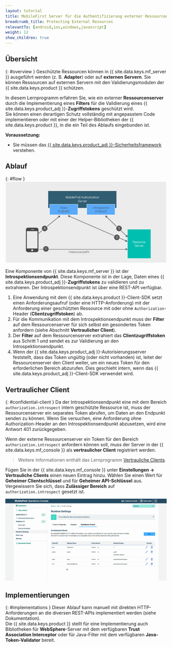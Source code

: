 ```yaml
---
layout: tutorial
title: MobileFirst Server für die Authentifizierung externer Ressourcen verwenden
breadcrumb_title: Protecting External Resources
relevantTo: [android,ios,windows,javascript]
weight: 12
show_children: true
---
```

<!-- NLS_CHARSET=UTF-8 -->
## Übersicht
{: #overview }
Geschützte Ressourcen können in {{ site.data.keys.mf_server }}
ausgeführt werden (z. B. **Adapter**) oder auf **externen Servern**. Sie können Ressourcen auf externen Servern mit den
Validierungsmodulen der {{ site.data.keys.product }} schützen.

In diesem Lernprogramm erfahren Sie, wie ein externer **Ressourcenserver**
durch die Implementierung eines **Filters** für die Validierung eines
{{ site.data.keys.product_adj }}-**Zugriffstokens** geschützt wird.  
Sie können einen derartigen Schutz vollständig mit angepasstem Code implementieren oder mit
einer der Helper-Bibliotheken der {{ site.data.keys.product }}, in die ein Teil des Ablaufs eingebunden ist. 

**Voraussetzung:**  

* Sie müssen das [{{ site.data.keys.product_adj }}-Sicherheitsframework](../) verstehen.

## Ablauf
{: #flow }
![Diagramm zum Schutz externer Ressourcen](external_resources_flow.jpg)

Eine Komponente von {{ site.data.keys.mf_server }} ist der
**Introspektionsendpunkt**. Diese Komponente ist in der Lage,
Daten eines {{ site.data.keys.product_adj }}-**Zugriffstokens** zu validieren und zu extrahieren. Der Introspektionsendpunkt ist über eine
REST-API verfügbar. 

1. Eine Anwendung mit dem {{ site.data.keys.product }}-Client-SDK setzt einen Anforderungsaufruf
(oder eine HTTP-Anforderung) mit der Anforderung einer geschützten Ressource mit oder ohne `Authorization`-Header (**Clientzugriffstoken**) ab.
2. Für die Kommunikation mit dem Introspektionsendpunkt muss der **Filter** auf dem Ressourcenserver für sich selbst ein gesondertes Token anfordern
(siehe Abschnitt **Vertraulicher Client**). 
3. Der **Filter** auf dem Ressourcenserver extrahiert das **Clientzugriffstoken** aus Schritt 1 und sendet es
zur Validierung an den Introspektionsendpunkt. 
4. Wenn der {{ site.data.keys.product_adj }}-Autorisierungsserver feststellt, dass das Token ungültig (oder nicht vorhanden) ist,
leitet der Ressourcenserver den Client
weiter, um ein neues Token für den erforderlichen Bereich abzurufen. Dies geschieht intern, wenn das
{{ site.data.keys.product_adj }}-Client-SDK verwendet wird. 

## Vertraulicher Client
{: #confidential-client }
Da der Introspektionsendpunkt eine mit dem Bereich `authorization.introspect` intern geschützte Ressource ist,
muss der Ressourcenserver ein separates Token abrufen, um Daten an den Endpunkt senden zu können. Wenn Sie versuchen, eine Anforderung ohne Authorization-Header
an den Introspektionsendpunkt abzusetzen, wird eine Antwort 401 zurückgegeben. 

Wenn der externe Ressourcenserver ein Token für den Bereich `authorization.introspect` anfordern können soll,
muss der Server in der
{{ site.data.keys.mf_console }} als **vertraulicher Client** registriert werden.   

> Weitere Informationen enthält das Lernprogramm [Vertrauliche Clients](../confidential-clients/). 

Fügen Sie in der {{ site.data.keys.mf_console }} unter
**Einstellungen → Vertrauliche Clients** einen neuen Eintrag hinzu. Wählen Sie
einen Wert für **Geheimer Clientschlüssel** und für **Geheimer API-Schlüssel** aus. Vergewissern Sie sich, dass
**Zulässiger Bereich** auf `authorization.introspect` gesetzt ist. 

<img class="gifplayer" alt="Vertraulichen Client konfigurieren" src="confidential-client.png"/>

## Implementierungen
{: #implementations }
Dieser Ablauf kann manuell mit direkten HTTP-Anforderungen an die diversen REST-APIs implementiert werden (siehe Dokumentation).   
Die {{ site.data.keys.product }} stellt für eine Implementierung auch Bibliotheken
für **WebSphere**-Server mit dem verfügbaren
**Trust Association Interceptor** oder für Java-Filter mit dem verfügbaren **Java-Token-Validator** bereit. 
